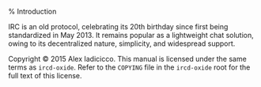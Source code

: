 % Introduction

IRC is an old protocol, celebrating its 20th birthday since first being
standardized in May 2013. It remains popular as a lightweight chat solution,
owing to its decentralized nature, simplicity, and widespread support.

Copyright &copy; 2015 Alex Iadicicco. This manual is licensed under the same
terms as `ircd-oxide`. Refer to the `COPYING` file in the `ircd-oxide` root for
the full text of this license.
